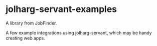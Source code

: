 # jolharg-servant-examples

A library from JobFinder.

A few example integrations using jolharg-servant, which may be handy creating web apps.
